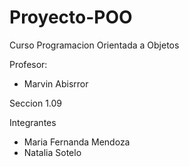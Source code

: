 # Proyecto-POO

Curso Programacion Orientada a Objetos

Profesor:
- Marvin Abisrror

Seccion 1.09

Integrantes 
- Maria Fernanda Mendoza
- Natalia Sotelo
